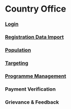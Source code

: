 # Country Office

### [Login](login.md)

### [Registration Data Import](registration-data-import/)

### [Population](population-management/)

### [Targeting](targeting/)

### [Programme Management](program-management/)

### Payment Verification

### Grievance & Feedback



